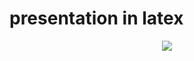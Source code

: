 # presentation in latex
<p align="center">
  <a href="">
    <img src="https://drive.google.com/file/d/1UITlDe2luUHl_IsTP9S2DbqeO_aCbgh_/view?usp=share_link"/>
  </a>
</p>  
